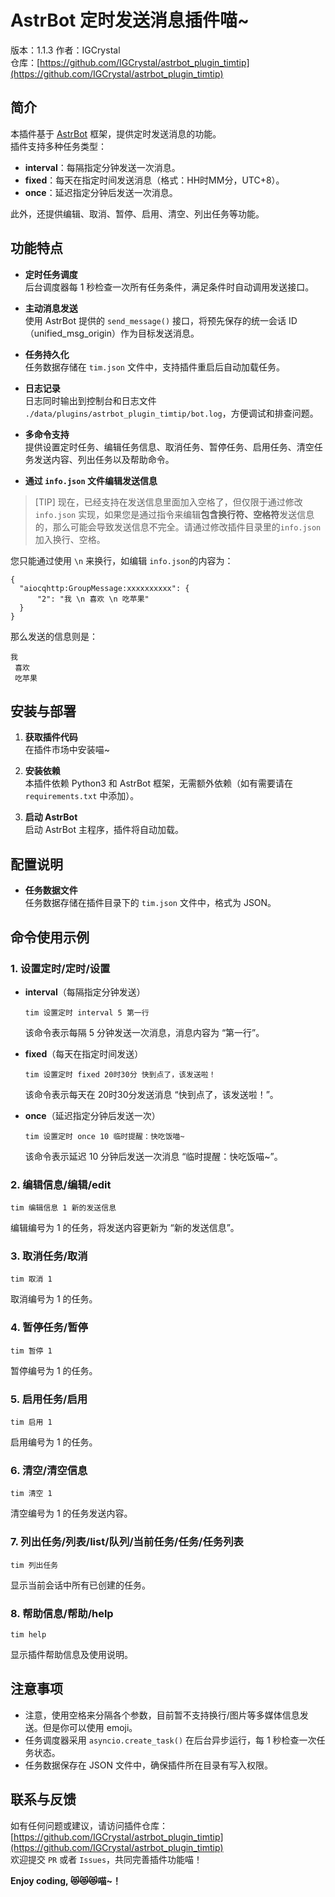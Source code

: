 # AstrBot 定时发送消息插件喵~

版本：1.1.3 
作者：IGCrystal  
仓库：[https://github.com/IGCrystal/astrbot_plugin_timtip](https://github.com/IGCrystal/astrbot_plugin_timtip)

## 简介

本插件基于 [AstrBot](https://github.com/AstrBotDevs/AstrBot) 框架，提供定时发送消息的功能。  
插件支持多种任务类型：
- **interval**：每隔指定分钟发送一次消息。
- **fixed**：每天在指定时间发送消息（格式：HH时MM分，UTC+8）。
- **once**：延迟指定分钟后发送一次消息。

此外，还提供编辑、取消、暂停、启用、清空、列出任务等功能。



## 功能特点

- **定时任务调度**  
  后台调度器每 1 秒检查一次所有任务条件，满足条件时自动调用发送接口。

- **主动消息发送**  
  使用 AstrBot 提供的 `send_message()` 接口，将预先保存的统一会话 ID（unified_msg_origin）作为目标发送消息。

- **任务持久化**  
  任务数据存储在 `tim.json` 文件中，支持插件重启后自动加载任务。

- **日志记录**  
  日志同时输出到控制台和日志文件 `./data/plugins/astrbot_plugin_timtip/bot.log`，方便调试和排查问题。

- **多命令支持**  
  提供设置定时任务、编辑任务信息、取消任务、暂停任务、启用任务、清空任务发送内容、列出任务以及帮助命令。

- **通过 `info.json` 文件编辑发送信息**

>[TIP]
> 现在，已经支持在发送信息里面加入空格了，但仅限于通过修改 `info.json` 实现，如果您是通过指令来编辑**包含换行符、空格符**发送信息的，那么可能会导致发送信息不完全。请通过修改插件目录里的`info.json` 加入换行、空格。
  
  您只能通过使用 `\n` 来换行，如编辑 `info.json`的内容为：
  ```
  {
    "aiocqhttp:GroupMessage:xxxxxxxxxx": {
        "2": "我 \n 喜欢 \n 吃苹果"
    }
  }
  ```
  那么发送的信息则是：
  ```
  我 
   喜欢 
   吃苹果
  ```

## 安装与部署

1. **获取插件代码**  
   在插件市场中安装喵~
   
3. **安装依赖**  
   本插件依赖 Python3 和 AstrBot 框架，无需额外依赖（如有需要请在 `requirements.txt` 中添加）。

4. **启动 AstrBot**  
   启动 AstrBot 主程序，插件将自动加载。


## 配置说明

- **任务数据文件**  
  任务数据存储在插件目录下的 `tim.json` 文件中，格式为 JSON。
  


## 命令使用示例

### 1. 设置定时/定时/设置

- **interval**（每隔指定分钟发送）
  ```
  tim 设置定时 interval 5 第一行
  ```
  该命令表示每隔 5 分钟发送一次消息，消息内容为 “第一行”。

- **fixed**（每天在指定时间发送）  
  ```
  tim 设置定时 fixed 20时30分 快到点了，该发送啦！
  ```
  该命令表示每天在 20时30分发送消息 “快到点了，该发送啦！”。

- **once**（延迟指定分钟后发送一次）
  ```
  tim 设置定时 once 10 临时提醒：快吃饭喵~
  ```
  该命令表示延迟 10 分钟后发送一次消息 “临时提醒：快吃饭喵~”。

### 2. 编辑信息/编辑/edit

```
tim 编辑信息 1 新的发送信息
```
编辑编号为 1 的任务，将发送内容更新为 “新的发送信息”。

### 3. 取消任务/取消

```
tim 取消 1
```
取消编号为 1 的任务。

### 4. 暂停任务/暂停

```
tim 暂停 1
```
暂停编号为 1 的任务。

### 5. 启用任务/启用

```
tim 启用 1
```
启用编号为 1 的任务。

### 6. 清空/清空信息

```
tim 清空 1
```
清空编号为 1 的任务发送内容。

### 7. 列出任务/列表/list/队列/当前任务/任务/任务列表

```
tim 列出任务
```
显示当前会话中所有已创建的任务。

### 8. 帮助信息/帮助/help

```
tim help
```
显示插件帮助信息及使用说明。

## 注意事项

- 注意，使用空格来分隔各个参数，目前暂不支持换行/图片等多媒体信息发送。但是你可以使用 emoji。
- 任务调度器采用 `asyncio.create_task()` 在后台异步运行，每 1 秒检查一次任务状态。    
- 任务数据保存在 JSON 文件中，确保插件所在目录有写入权限。



## 联系与反馈

如有任何问题或建议，请访问插件仓库：[https://github.com/IGCrystal/astrbot_plugin_timtip](https://github.com/IGCrystal/astrbot_plugin_timtip)  
欢迎提交 `PR` 或者 `Issues`，共同完善插件功能喵！



**Enjoy coding, 😻😻😻喵~！**
